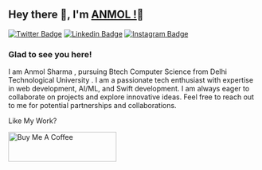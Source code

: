 ## Hey there 👋, I'm [ANMOL !](https://github.com/Anmol-Sharma21/)👋


[![Twitter Badge](https://img.shields.io/badge/-Twitter-00acee?style=flat-square&logo=Twitter&logoColor=white)](https://twitter.com/Anmol_Sharma21)
[![Linkedin Badge](https://img.shields.io/badge/-LinkedIn-0e76a8?style=flat-square&logo=Linkedin&logoColor=white)](https://www.linkedin.com/in/anmol-sharma-5582b9262/)
[![Instagram Badge](https://img.shields.io/badge/-Instagram-e4405f?style=flat-square&logo=Instagram&logoColor=white)](https://instagram.com/anmol_sharmaa21/)

### Glad to see you here!

I am Anmol Sharma , pursuing Btech Computer Science from Delhi Technological University . I am a passionate tech enthusiast with expertise in web development, AI/ML, and Swift development. I am always eager to collaborate on projects and explore innovative ideas. Feel free to reach out to me for potential partnerships and collaborations.

Like My Work?

<a href="https://www.buymeacoffee.com/anmolsharma21" target="_blank"><img src="https://cdn.buymeacoffee.com/buttons/v2/default-yellow.png" alt="Buy Me A Coffee" height="60px" width="217px" ></a>

<!---<a href="#macropower-title">
  <img src="https://github-readme-stats.vercel.app/api?username=anmol-sharma21&count_private=true&show_icons=true&include_all_commits=true" alt="macropower" align="right" />
</a>--->

<a href = "https://komarev.com/ghpvc/?username=Anmol-Sharma21&abbreviated=true"></a>

